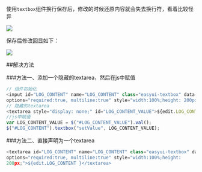 使用`textbox`组件换行保存后，修改的时候还原内容就会失去换行符，看着比较怪异

![](https://dn-serical.qbox.me/19.png)

保存后修改回显如下：

![](https://dn-serical.qbox.me/20.png)

##解决方法

###方法一、添加一个隐藏的textarea，然后在js中赋值
```js
// 组件初始化
<input id="LOG_CONTENT" name="LOG_CONTENT" class="easyui-textbox" data-
options="required:true, multiline:true" style="width:100%;height: 200px;">  
// 隐藏的textarea
<textarea style="display: none;" id="LOG_CONTENT_VALUE">${edit.LOG_CONTENT }</textarea>  
//js中赋值
var LOG_CONTENT_VALUE = $("#LOG_CONTENT_VALUE").val();  
$("#LOG_CONTENT").textbox("setValue", LOG_CONTENT_VALUE);
```

###方法二、直接声明为一个textarea
```js
<textarea id="LOG_CONTENT" name="LOG_CONTENT" class="easyui-textbox" data-
options="required:true, multiline:true" style="width:100%;height: 
200px;">${edit.LOG_CONTENT }</textarea> 
```